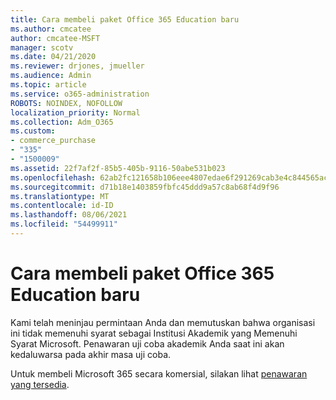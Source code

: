```yaml
---
title: Cara membeli paket Office 365 Education baru
ms.author: cmcatee
author: cmcatee-MSFT
manager: scotv
ms.date: 04/21/2020
ms.reviewer: drjones, jmueller
ms.audience: Admin
ms.topic: article
ms.service: o365-administration
ROBOTS: NOINDEX, NOFOLLOW
localization_priority: Normal
ms.collection: Adm_O365
ms.custom:
- commerce_purchase
- "335"
- "1500009"
ms.assetid: 22f7af2f-85b5-405b-9116-50abe531b023
ms.openlocfilehash: 62ab2fc121658b106eee4807edae6f291269cab3e4c844565acc3dbce949b3c0
ms.sourcegitcommit: d71b18e1403859fbfc45ddd9a57c8ab68f4d9f96
ms.translationtype: MT
ms.contentlocale: id-ID
ms.lasthandoff: 08/06/2021
ms.locfileid: "54499911"
---
```

# <a name="how-to-purchase-office-365-education-plans"></a>Cara membeli paket Office 365 Education baru

Kami telah meninjau permintaan Anda dan memutuskan bahwa organisasi ini tidak memenuhi syarat sebagai Institusi Akademik yang Memenuhi Syarat Microsoft. Penawaran uji coba akademik Anda saat ini akan kedaluwarsa pada akhir masa uji coba.
  
Untuk membeli Microsoft 365 secara komersial, silakan lihat [penawaran yang tersedia](https://go.microsoft.com/fwlink/p/?linkid=868433).  